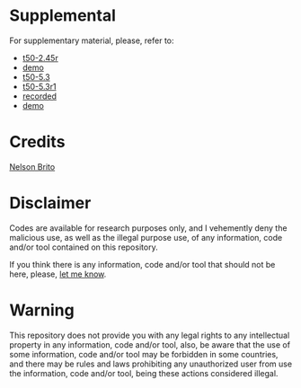 # Supplemental
For supplementary material, please, refer to:
* [t50-2.45r](https://github.com/nbrito/source/tree/master/c/t50/2.45r)
* [demo](https://www.youtube.com/watch?v=NwhccMB1cpI)
* [t50-5.3](https://github.com/nbrito/source/tree/master/c/t50/5.3)
* [t50-5.3r1](https://github.com/nbrito/source/tree/master/c/t50/5.3r1)
* [recorded](https://www.youtube.com/watch?v=hT6y6FduIFY)
* [demo](https://www.youtube.com/watch?v=e1KaL15Br4Y)

# Credits
[Nelson Brito](mailto:nbrito@sekure.org)

# Disclaimer
Codes are available for research purposes only, and I vehemently deny the malicious use, as well as the illegal purpose use, of any information, code and/or tool contained on this repository.

If you think there is any information, code and/or tool that should not be here, please, [let me know](mailto:nbrito@sekure.org).

# Warning
This repository does not provide you with any legal rights to any intellectual property in any information, code and/or tool, also, be aware that the use of some information, code and/or tool may be forbidden in some countries, and there may be rules and laws prohibiting any unauthorized user from use the information, code and/or tool, being these actions considered illegal.
